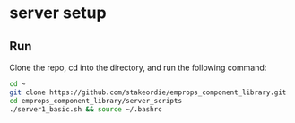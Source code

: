 # server setup
## Run

Clone the repo, cd into the directory, and run the following command:

```bash
cd ~
git clone https://github.com/stakeordie/emprops_component_library.git
cd emprops_component_library/server_scripts
./server1_basic.sh && source ~/.bashrc
```
